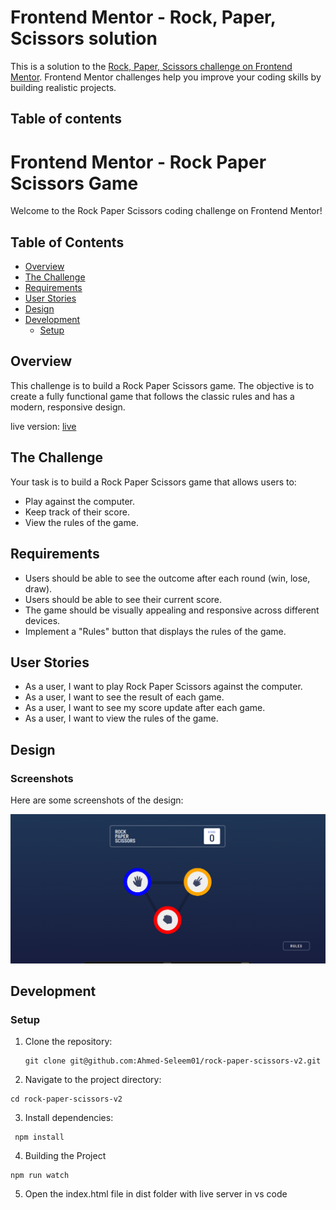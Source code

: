# Frontend Mentor - Rock, Paper, Scissors solution

This is a solution to the [Rock, Paper, Scissors challenge on Frontend Mentor](https://www.frontendmentor.io/challenges/rock-paper-scissors-game-pTgwgvgH). Frontend Mentor challenges help you improve your coding skills by building realistic projects.

## Table of contents

# Frontend Mentor - Rock Paper Scissors Game

Welcome to the Rock Paper Scissors coding challenge on Frontend Mentor!

## Table of Contents

- [Overview](#overview)
- [The Challenge](#the-challenge)
- [Requirements](#requirements)
- [User Stories](#user-stories)
- [Design](#design)
- [Development](#development)
  - [Setup](#setup)

## Overview

This challenge is to build a Rock Paper Scissors game. The objective is to create a fully functional game that follows the classic rules and has a modern, responsive design.

live version: [live](https://ahmed-seleem01.github.io/rock-paper-scissors-v2/)

## The Challenge

Your task is to build a Rock Paper Scissors game that allows users to:

- Play against the computer.
- Keep track of their score.
- View the rules of the game.

## Requirements

- Users should be able to see the outcome after each round (win, lose, draw).
- Users should be able to see their current score.
- The game should be visually appealing and responsive across different devices.
- Implement a "Rules" button that displays the rules of the game.

## User Stories

- As a user, I want to play Rock Paper Scissors against the computer.
- As a user, I want to see the result of each game.
- As a user, I want to see my score update after each game.
- As a user, I want to view the rules of the game.

## Design

### Screenshots

Here are some screenshots of the design:

![Game Interface](rock-paper-scissors-screenshot.png)

## Development

### Setup

1. Clone the repository:
   ```
   git clone git@github.com:Ahmed-Seleem01/rock-paper-scissors-v2.git
   ```
2. Navigate to the project directory:

```
cd rock-paper-scissors-v2
```

3. Install dependencies:

```
 npm install
```

4. Building the Project

```
npm run watch
```

5. Open the index.html file in dist folder with live server in vs code
